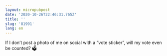 ```yaml
---
layout: micropubpost
date: '2020-10-26T22:46:31.765Z'
title: ''
slug: '81991'
lang: en
---
```

If I don’t post a photo of me on social with a “vote sticker”, will my vote even be counted? 🗳
